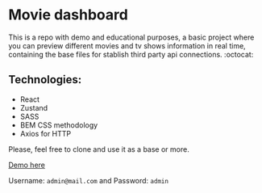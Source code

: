 # Movie dashboard

This is a repo with demo and educational purposes, a basic project where you can preview different movies and tv shows information in real time, containing the base files for stablish third party api connections. :octocat:

## Technologies:
- React
- Zustand
- SASS
- BEM CSS methodology
- Axios for HTTP 

Please, feel free to clone and use it as a base or more.

[Demo here](https://muuvi.netlify.app)

Username: `admin@mail.com` and Password: `admin`
